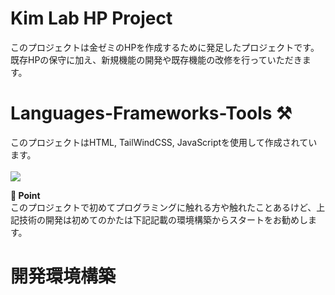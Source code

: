 # Kim Lab HP Project

このプロジェクトは金ゼミのHPを作成するために発足したプロジェクトです。</br>
既存HPの保守に加え、新規機能の開発や既存機能の改修を行っていただきます。

# Languages-Frameworks-Tools ⚒️
このプロジェクトはHTML, TailWindCSS, JavaScriptを使用して作成されています。</br>
</br>
<img src="https://skillicons.dev/icons?i=html,tailwind,js,"/></br>

**:beginner: Point**</br>
このプロジェクトで初めてプログラミングに触れる方や触れたことあるけど、上記技術の開発は初めてのかたは下記記載の環境構築からスタートをお勧めします。</br>
# 開発環境構築
